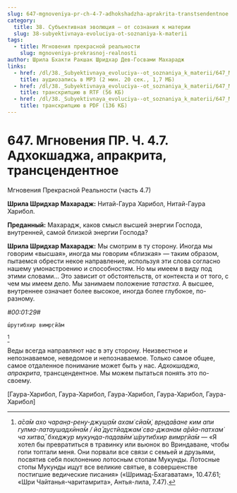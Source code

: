 ```yaml
---
slug: 647-mgnoveniya-pr-ch-4-7-adhokshadzha-aprakrita-transtsendentnoe
category:
  title: 38. Субъективная эволюция — от сознания к материи
  slug: 38-subyektivnaya-evoluciya-ot-soznaniya-k-materii
tags:
  - title: Мгновения прекрасной реальности
    slug: mgnoveniya-prekrasnoj-realnosti
author: Шрила Бхакти Ракшак Шридхар Дев-Госвами Махарадж
links:
  - href: /dl/38._Subyektivnaya_evoluciya--ot_soznaniya_k_materii/647_MgnoveniyaPR_4.7_SridharMj_Adhokshadja_aprakrita_transcendentnoe.mp3
    title: аудиозапись в MP3 (2 мин. 20 сек., 1,7 МБ)
  - href: /dl/38._Subyektivnaya_evoluciya--ot_soznaniya_k_materii/647_MgnoveniyaPR_4.7_SridharMj_Adhokshadja_aprakrita_transcendentnoe.rtf
    title: транскрипцию в RTF (56 КБ)
  - href: /dl/38._Subyektivnaya_evoluciya--ot_soznaniya_k_materii/647_MgnoveniyaPR_4.7_SridharMj_Adhokshadja_aprakrita_transcendentnoe.pdf
    title: транскрипцию в PDF (136 КБ)
---
```


# 647. Мгновения ПР. Ч. 4.7. Адхокшаджа, апракрита, трансцендентное

Мгновения Прекрасной Реальности (часть 4.7)

**Шрила Шридхар Махарадж:** Нитай-Гаура Харибол, Нитай-Гаура Харибол.

**Преданный:** Махарадж, каков смысл высшей энергии Господа, внутренней, самой близкой энергии Господа?

**Шрила Шридхар Махарадж:** Мы смотрим в ту сторону. Иногда мы говорим «высшая», иногда мы говорим «близкая» — таким образом, пытаемся обрести некое направление, используя эти слова согласно нашему умонастроению и способностям. Но мы имеем в виду под этими словами… Это зависит от обстоятельств, от контекста и от того, с чем мы имеем дело. Мы занимаем положение *татастха*. А высшее, внутреннее означает более высокое, иногда более глубокое, по-разному.

*#00:01:29#*

    ш́рутибхир вимр̣гйа̄м
[^_ftn1]

Веды всегда направляют нас в эту сторону. Неизвестное и непознаваемое, неведомое и непознаваемое. Только самое общее, самое отдаленное понимание может быть у нас. *Адхокшаджа*, *апракрита*, трансцендентное. Мы можем пытаться понять это по-своему.

[Гаура-Харибол, Гаура-Харибол, Гаура-Харибол, Гаура-Харибол, Гаура-Харибол]



[^_ftn1]: *а̄са̄м ахо чаран̣а-рен̣у-джуш̣а̄м ахам̇ сйа̄м̇, вр̣нда̄ване ким апи гулма-латаушадхӣна̄м / йа̄ дустйаджам̇ сва-джанам а̄рйа-патхам̇ ча хитва̄, бхеджур мукунда-падавӣм̇ ш́рутибхир вимр̣гйа̄м* — «Я хотел бы превратиться в травинку или вьюнок во Вриндаване, чтобы гопи топтали меня. Они порвали все связи с семьей и друзьями, посвятив себя поклонению лотосным стопам Мукунды. Лотосные стопы Мукунды ищут все великие святые, в совершенстве постигшие ведические писания» («Шримад-Бхагаватам», 10.47.61; «Шри Чайтанья-чаритамрита», Антья-лила, 7.47).

